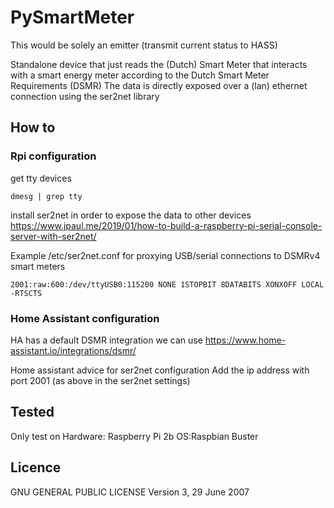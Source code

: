 # PySmartMeter

This would be solely an emitter (transmit current status to HASS)

Standalone device that just reads the (Dutch) Smart Meter that interacts with a smart energy meter according to the Dutch Smart Meter Requirements (DSMR)
The data is directly exposed over a (lan) ethernet connection using the ser2net library

## How to
### Rpi configuration
get tty devices
```
dmesg | grep tty
```

install ser2net in order to expose the data to other devices
https://www.jpaul.me/2019/01/how-to-build-a-raspberry-pi-serial-console-server-with-ser2net/

Example /etc/ser2net.conf for proxying USB/serial connections to DSMRv4 smart meters
```
2001:raw:600:/dev/ttyUSB0:115200 NONE 1STOPBIT 8DATABITS XONXOFF LOCAL -RTSCTS
```

### Home Assistant configuration
HA has a default DSMR integration we can use
https://www.home-assistant.io/integrations/dsmr/

Home assistant advice for ser2net configuration
Add the ip address with port 2001 (as above in the ser2net settings)

## Tested
Only test on 
Hardware: Raspberry Pi 2b
OS:Raspbian Buster

## Licence
GNU GENERAL PUBLIC LICENSE
Version 3, 29 June 2007
